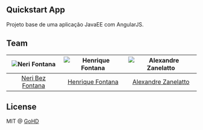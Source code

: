## Quickstart App
Projeto base de uma aplicação JavaEE com AngularJS.

## Team

| ![Neri Fontana](https://www.gravatar.com/avatar/0bf973872ae54d1a495903ec96c2d88b) | ![Henrique Fontana](https://www.gravatar.com/avatar/95f31fb589c22b9ca4b2d2664feb9764) | ![Alexandre Zanelatto](https://www.gravatar.com/avatar/c310c3345f41087b79c81c385c6c1082) |
|:---------------------------------------------------------------------------------:|:-:|:-:|
| [Neri Bez Fontana](https://github.com/nbfontana)                                  | [Henrique Fontana](https://github.com/henriquenbf) | [Alexandre Zanelatto](https://github.com/alexandredavi) |

## License
MIT @ [GoHD](https://github.com/GoHD/app-quickstart/blob/master/LICENSE)

